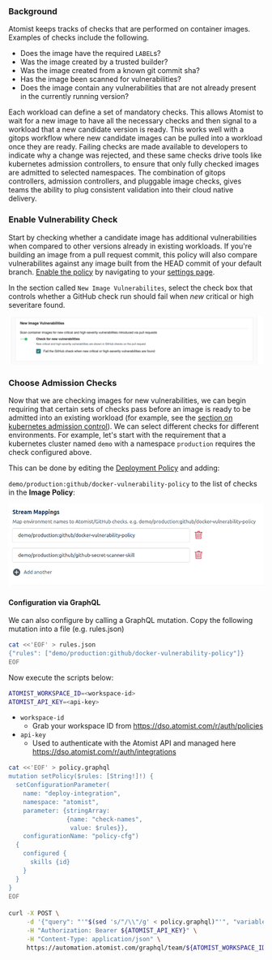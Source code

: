 ### Background

Atomist keeps tracks of checks that are performed on container images.  Examples of checks include the following.

* Does the image have the required `LABEL`s?
* Was the image created by a trusted builder?
* Was the image created from a known git commit sha?
* Has the image been scanned for vulnerabilities?
* Does the image contain any vulnerabilities that are not already present in the currently running version?

Each workload can define a set of mandatory checks.  This allows Atomist to wait for a new image to have all the necessary checks and then signal to a workload that a new candidate version is ready.  This works well with a gitops workflow where new candidate images can be pulled into a workload once they are ready.  Failing checks are made available to developers to indicate why a change was rejected, and these same checks drive tools like kubernetes admission controllers, to ensure that only fully checked images are admitted to selected namespaces.  The combination of gitops controllers, admission controllers, and pluggable image checks, gives teams the ability to plug consistent validation into their cloud native delivery.

### Enable Vulnerability Check

Start by checking whether a candidate image has additional vulnerabilities when compared to other versions already in existing workloads.  If you're building an image from a pull request commit, this policy will also compare vulnerabilites against any image built from the HEAD commit of your default branch.  [Enable the policy][settings] by navigating to your [settings page][settings].

In the section called `New Image Vulnerabilites`, select the check box that controls whether a GitHub check run should fail when _new_ critical or high severitare found.

![enable-check-run](../img/getting-started/enable-check-run.png)

[settings]: https://dso.atomist.com/r/auth/policies

### Choose Admission Checks

Now that we are checking images for new vulnerabilities, we can begin requiring that certain sets of checks pass before an image is ready to be admitted into an existing workload (for example, see the [section on kubernetes admission control](admission-control.md)).  We can select different checks for different environments.  For example, let's start with the requirement that a kubernetes cluster named `demo` with a namespace `production` requires the check configured above.  

This can be done by editing the [Deployment Policy](https://go.atomist.com/r/auth/manage/integrations/s/l/atomist/deploy-integration) and adding:

`demo/production:github/docker-vulnerability-policy` to the list of checks in the **Image Policy**:

![image-policy-checks](../img/image-policy-checks.png)

#### Configuration via GraphQL

We can also configure by calling a GraphQL mutation.  Copy the following mutation into a file (e.g. rules.json)

```bash
cat <<'EOF' > rules.json
{"rules": ["demo/production:github/docker-vulnerability-policy"]}
EOF
```

Now execute the scripts below:

```bash
ATOMIST_WORKSPACE_ID=<workspace-id>
ATOMIST_API_KEY=<api-key>
```

* `workspace-id`
    * Grab your workspace ID from https://dso.atomist.com/r/auth/policies
* `api-key`
    * Used to authenticate with the Atomist API and managed here https://dso.atomist.com/r/auth/integrations


```bash
cat <<'EOF' > policy.graphql
mutation setPolicy($rules: [String!]!) {
  setConfigurationParameter(
    name: "deploy-integration", 
    namespace: "atomist", 
    parameter: {stringArray: 
                {name: "check-names", 
                 value: $rules}}, 
    configurationName: "policy-cfg") 
  {
    configured {
      skills {id}
    }
  }
}
EOF

curl -X POST \
     -d '{"query": "'"$(sed 's/"/\\"/g' < policy.graphql)"'", "variables": '"$(< rules.json)"'}' \
     -H "Authorization: Bearer ${ATOMIST_API_KEY}" \
     -H "Content-Type: application/json" \
     https://automation.atomist.com/graphql/team/${ATOMIST_WORKSPACE_ID}
```


